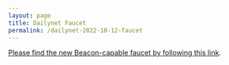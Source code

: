 ```yaml
---
layout: page
title: Dailynet Faucet
permalink: /dailynet-2022-10-12-faucet
---
```


[Please find the new Beacon-capable faucet by following this link](https://faucet.dailynet-2022-10-12.teztnets.xyz).
